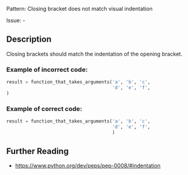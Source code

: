 Pattern: Closing bracket does not match visual indentation

Issue: -

## Description

Closing brackets should match the indentation of the opening bracket.

### Example of **incorrect** code:

```python
result = function_that_takes_arguments('a', 'b', 'c',
                                       'd', 'e', 'f',
)
```

### Example of **correct** code:

```python
result = function_that_takes_arguments('a', 'b', 'c',
                                       'd', 'e', 'f',
                                       )
```

## Further Reading

* https://www.python.org/dev/peps/pep-0008/#indentation